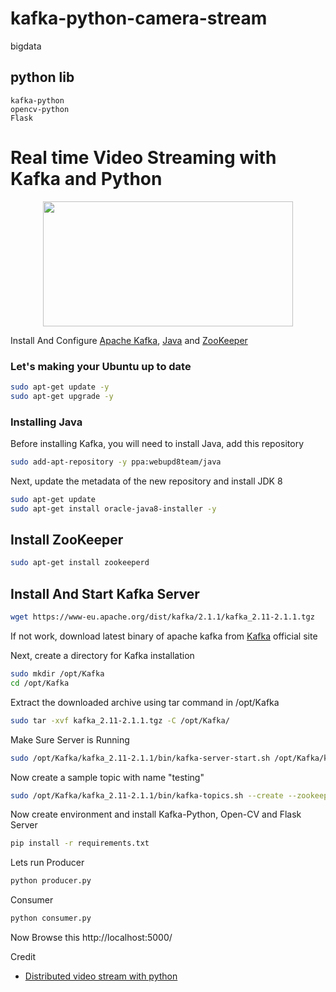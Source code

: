 # kafka-python-camera-stream
bigdata
## python lib
~~~
kafka-python
opencv-python
Flask
~~~

# Real time Video Streaming with Kafka and Python
<p align="center">
  <img width="400" height="200" src="https://cdn-images-1.medium.com/max/600/1*iUWxneAQ_kozzLPkFsrakw.png">
</p>
 
Install And Configure [Apache Kafka](https://en.wikipedia.org/wiki/Apache_Kafka), [Java](https://en.wikipedia.org/wiki/Java_(programming_language)) and [ZooKeeper](https://en.wikipedia.org/wiki/Apache_ZooKeeper) 
### Let's making your Ubuntu up to date
```sh
sudo apt-get update -y
sudo apt-get upgrade -y
```
### Installing Java
Before installing Kafka, you will need to install Java, add this repository
```sh
sudo add-apt-repository -y ppa:webupd8team/java
```
Next, update the metadata of the new repository and install JDK 8
```sh
sudo apt-get update
sudo apt-get install oracle-java8-installer -y
```

## Install ZooKeeper
```sh
sudo apt-get install zookeeperd
```
## Install And Start Kafka Server
```sh
wget https://www-eu.apache.org/dist/kafka/2.1.1/kafka_2.11-2.1.1.tgz 
``` 
If not work, download latest binary of apache kafka from [Kafka](https://kafka.apache.org/downloads) official site

Next, create a directory for Kafka installation
```sh
sudo mkdir /opt/Kafka
cd /opt/Kafka
```
Extract the downloaded archive using tar command in /opt/Kafka
```sh
sudo tar -xvf kafka_2.11-2.1.1.tgz -C /opt/Kafka/
```
Make Sure Server is Running 
```sh
sudo /opt/Kafka/kafka_2.11-2.1.1/bin/kafka-server-start.sh /opt/Kafka/kafka_2.11-2.1.1/config/server.properties
```
Now create a sample topic with name "testing"
```sh
sudo /opt/Kafka/kafka_2.11-2.1.1/bin/kafka-topics.sh --create --zookeeper localhost:2181 --replication-factor 1  --partitions 1 --topic testing
```
Now create environment and install Kafka-Python, Open-CV and Flask Server
```sh
pip install -r requirements.txt
```
Lets run Producer
```sh
python producer.py 
```
Consumer
```sh
python consumer.py
```
Now Browse this
http://localhost:5000/

Credit
- [Distributed video stream with python](https://scotch.io/tutorials/build-a-distributed-streaming-system-with-apache-kafka-and-python)
